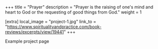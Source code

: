 +++
title = "Prayer"
description = "Prayer is the raising of one's mind and heart to God or the requesting of good things from God."
weight = 1

[extra]
local_image = "project-1.jpg"
link_to = "https://www.spiritualityandpractice.com/book-reviews/excerpts/view/19441"
+++

Example project page
